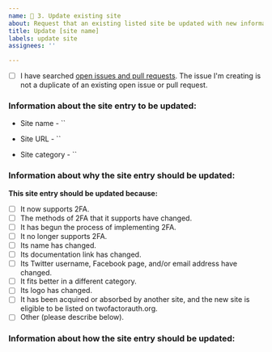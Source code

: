 ```yaml
---
name: 🔄 3. Update existing site
about: Request that an existing listed site be updated with new information.
title: Update [site name]
labels: update site
assignees: ''

---
```


<!-- Before submitting this issue, please update the title to include the name of the site to be updated.
Submit a single issue for each site to be updated.
Check the box below before submitting your issue to verify that you have already checked for duplicate open issues and pull requests relating to your request. -->

- [ ] I have searched [open issues and pull requests](https://github.com/2factorauth/twofactorauth/issues?q=is%3Aopen). The issue I'm creating is not a duplicate of an existing open issue or pull request.

### Information about the site entry to be updated: ###
<!-- Name of the site, as currently listed on twofactorauth.org -->
* Site name - ``

<!-- Link to the main page of the site, as currently listed on twofactorauth.org -->
* Site URL - ``

<!-- Category of the site, as currently listed on twofactorauth.org -->
* Site category - ``

### Information about why the site entry should be updated: ###
**This site entry should be updated because:**
- [ ] It now supports 2FA.
- [ ] The methods of 2FA that it supports have changed.
- [ ] It has begun the process of implementing 2FA.
- [ ] It no longer supports 2FA.
- [ ] Its name has changed.
- [ ] Its documentation link has changed.
- [ ] Its Twitter username, Facebook page, and/or email address have changed.
- [ ] It fits better in a different category.
- [ ] Its logo has changed.
- [ ] It has been acquired or absorbed by another site, and the new site is eligible to be listed on twofactorauth.org.
- [ ] Other (please describe below).

### Information about how the site entry should be updated: ###
<!-- List the specific changes to the site entry that should be made below.
For example, if a site now supports 2FA, list the methods of 2FA the site now supports.
Please include any supporting documentation for the changes as well, such as official documentation links or announcement blog posts.
If no public-facing documentation is available, please include screenshots of the changes. -->
